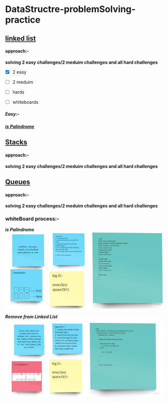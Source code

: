 # DataStructre-problemSolving-practice
## [linked list](https://leetcode.com/tag/linked-list/)
#### approach:-
**solving 2 easy challenges/2 meduim challenges and all hard challenges**
- [X] 2 easy
- [ ] 2 meduim
- [ ] hards

-[ ] whiteboards
##### Easy:-
***[is Palindrome](https://leetcode.com/problems/palindrome-linked-list/)***

## [Stacks](https://leetcode.com/tag/stack/)
#### approach:-
**solving 2 easy challenges/2 meduim challenges and all hard challenges**

## [Queues](https://leetcode.com/tag/queue/)
#### approach:-
**solving 2 easy challenges/2 meduim challenges and all hard challenges**

### whiteBoard process:-
***is Palindrome***
![](linkedlist1.jpg)

***Remove from Linked List***
![](linkedlist2.jpg)
